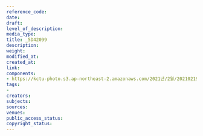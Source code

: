 ```yaml
---
reference_code: 
date: 
draft: 
level_of_description: 
media_type: 
title: _5D42099
description: 
weight: 
modified_at: 
created_at: 
link: 
components:
- https://kctu-photo.s3.ap-northeast-2.amazonaws.com/2021년/2월/20210219_백기완+선생+발인.영결식.하관/송승현/_5D42099.jpg
tags:
- 
creators: 
subjects: 
sources: 
venues: 
public_access_status: 
copyright_status: 
---
```

